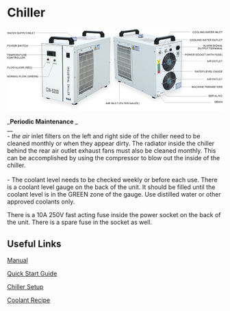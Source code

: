 # Chiller

![](../.gitbook/assets/chiller.jpg)

_**Periodic Maintenance** _ \
__\
_- the air_ inlet filters on the left and right side of the chiller need to be cleaned monthly or when they appear dirty. The radiator inside the chiller behind the rear air outlet exhaust fans must also be cleaned monthly. This can be accomplished by using the compressor to blow out the inside of the chiller.\
\
\- The coolant level needs to be checked weekly or before each use. There is a coolant level gauge on the back of the unit. It should be filled until the coolant level is in the GREEN zone of the gauge. Use distilled water or other approved coolants only.

There is a 10A 250V fast acting fuse inside the power socket on the back of the unit. There is a spare fuse in the socket as well.

## Useful Links

[Manual](https://drive.google.com/file/d/1Jof2Do8vmVJm1ZrZEwuOgQ0B-mArA3jt/view?usp=sharing)

[Quick Start Guide](https://drive.google.com/open?id=19k9Gs7ne4wrSUq2\_x1pxwlwmF7vBXS7R)

[Chiller Setup](https://youtu.be/w0soQMapbIU)

[Coolant Recipe](https://lasergods.com/laser-water-coolants-additives/#The\_Secret\_Recipe)
